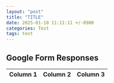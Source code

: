 ```yaml
---
layout: "post"
title: "TITLE"
date: 2025-01-10 11:11:11 +/-0900
categories: Test
tags: test  
---
```


## Google Form Responses

<table id="google-sheet-table">
  <thead>
    <tr>
      <th>Column 1</th>
      <th>Column 2</th>
      <th>Column 3</th>
    </tr>
  </thead>
  <tbody>
    <!-- Data will be inserted here -->
  </tbody>
</table>

<script>
async function fetchGoogleSheet() {
    const url = "https://script.google.com/macros/s/AKfycbx8W5ai_VFcBPTUlFQvOqDlPvXRVfyrZTC11yGFEUx0cUfFYsFVf11gvlQtF0W2wli-3Q/exec";
    

    try {
        const response = await fetch(url);
        const data = await response.json();

        const tbody = document.querySelector("#google-sheet-table tbody");
        tbody.innerHTML = ""; // Clear previous data

        data.slice(1).forEach(row => {
            let tr = document.createElement("tr");
            tr.innerHTML = `<td>${row.Column1}</td><td>${row.Column2}</td><td>${row.Column3}</td>`;
            tbody.appendChild(tr);
        });

    } catch (error) {
        console.error("Error fetching Google Sheet:", error);
    }
}

// Load data when the page is loaded
document.addEventListener("DOMContentLoaded", fetchGoogleSheet);
</script>

<!-- ## Button Click Counter

Click the button to increase the count:

<button onclick="increaseCount()">Click Me</button>
<p>Count: <span id="counter">0</span></p>

<script>
  let count = 0;
  function increaseCount() {
    count++;
    document.getElementById("counter").textContent = count;
  }
  //make another counter

</script> -->
